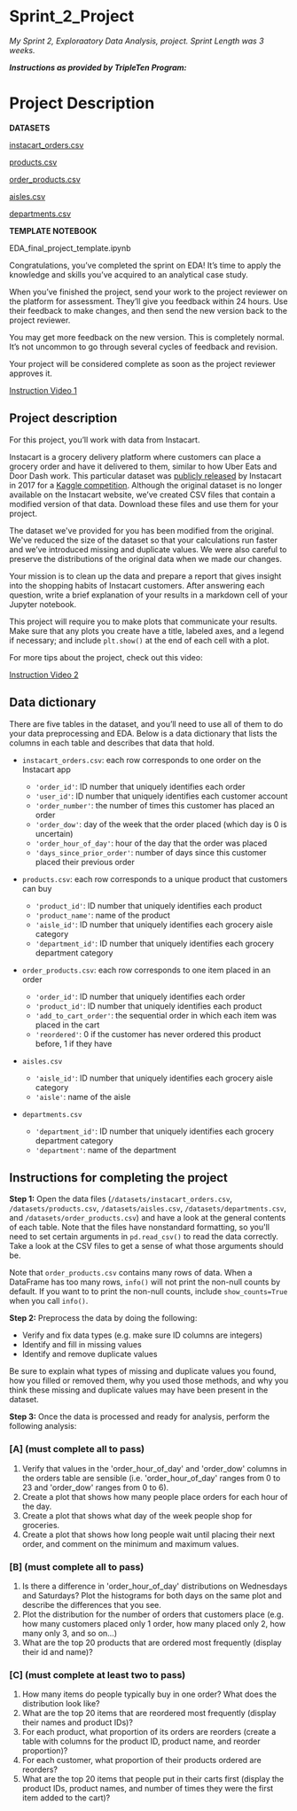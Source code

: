 # Sprint_2_Project

*My Sprint 2, Exploraatory Data Analysis, project. Sprint Length was 3 weeks.*

***Instructions as provided by TripleTen Program:***

# Project Description

**DATASETS**

[instacart_orders.csv](https://drive.google.com/file/d/1xNYpvzRPnYK-rJ72uKakeSL6k0VkF57P/view)

[products.csv](https://drive.google.com/file/d/1Os2ysN9ScOY3kwnQfN5-WeS8yUjaiJYG/view)

[order_products.csv](https://drive.google.com/file/d/1wt4FpHZ7AiGvZFCuEOL3uXLN1ckagAYe/view)

[aisles.csv](https://drive.google.com/file/d/12e1xpEFPizEzTTlp9_NRhlJrtUKz3k_y/view)

[departments.csv](https://drive.google.com/file/d/1YSLHfRdXTnM8a6HPZWZdErbT7zJaUklB/view)

**TEMPLATE NOTEBOOK**

EDA_final_project_template.ipynb

Congratulations, you’ve completed the sprint on EDA! It’s time to apply the knowledge and skills you’ve acquired to an analytical case study.

When you’ve finished the project, send your work to the project reviewer on the platform for assessment. They’ll give you feedback within 24 hours. Use their feedback to make changes, and then send the new version back to the project reviewer.

You may get more feedback on the new version. This is completely normal. It’s not uncommon to go through several cycles of feedback and revision.

Your project will be considered complete as soon as the project reviewer approves it.

[Instruction Video 1](https://www.youtube.com/watch?v=oRw9qcYwvlM)

## Project description

For this project, you’ll work with data from Instacart.

Instacart is a grocery delivery platform where customers can place a grocery order and have it delivered to them, similar to how Uber Eats and Door Dash work. This particular dataset was [publicly released](https://tech.instacart.com/3-million-instacart-orders-open-sourced-d40d29ead6f2) by Instacart in 2017 for a [Kaggle competition](https://www.kaggle.com/c/instacart-market-basket-analysis/overview). Although the original dataset is no longer available on the Instacart website, we’ve created CSV files that contain a modified version of that data. Download these files and use them for your project.

The dataset we've provided for you has been modified from the original. We've reduced the size of the dataset so that your calculations run faster and we’ve introduced missing and duplicate values. We were also careful to preserve the distributions of the original data when we made our changes.

Your mission is to clean up the data and prepare a report that gives insight into the shopping habits of Instacart customers. After answering each question, write a brief explanation of your results in a markdown cell of your Jupyter notebook.

This project will require you to make plots that communicate your results. Make sure that any plots you create have a title, labeled axes, and a legend if necessary; and include `plt.show()` at the end of each cell with a plot.

For more tips about the project, check out this video:

[Instruction Video 2](https://www.youtube.com/watch?v=oRw9qcYwvlM)

## Data dictionary

There are five tables in the dataset, and you’ll need to use all of them to do your data preprocessing and EDA. Below is a data dictionary that lists the columns in each table and describes that data that hold.

- `instacart_orders.csv`: each row corresponds to one order on the Instacart app

    - `'order_id'`: ID number that uniquely identifies each order
    - `'user_id'`: ID number that uniquely identifies each customer account
    - `'order_number'`: the number of times this customer has placed an order
    - `'order_dow'`: day of the week that the order placed (which day is 0 is uncertain)
    - `'order_hour_of_day'`: hour of the day that the order was placed
    - `'days_since_prior_order'`: number of days since this customer placed their previous order

- `products.csv`: each row corresponds to a unique product that customers can buy

    - `'product_id'`: ID number that uniquely identifies each product
    - `'product_name'`: name of the product
    - `'aisle_id'`: ID number that uniquely identifies each grocery aisle category
    - `'department_id'`: ID number that uniquely identifies each grocery department category

- `order_products.csv`: each row corresponds to one item placed in an order

    - `'order_id'`: ID number that uniquely identifies each order
    - `'product_id'`: ID number that uniquely identifies each product
    - `'add_to_cart_order'`: the sequential order in which each item was placed in the cart
    - `'reordered'`: 0 if the customer has never ordered this product before, 1 if they have

- `aisles.csv`

    - `'aisle_id'`: ID number that uniquely identifies each grocery aisle category
    - `'aisle'`: name of the aisle

- `departments.csv`

    - `'department_id'`: ID number that uniquely identifies each grocery department category
    - `'department'`: name of the department

## Instructions for completing the project

**Step 1:** Open the data files (`/datasets/instacart_orders.csv`, `/datasets/products.csv`, `/datasets/aisles.csv`, `/datasets/departments.csv`, and `/datasets/order_products.csv`) and have a look at the general contents of each table. Note that the files have nonstandard formatting, so you'll need to set certain arguments in `pd.read_csv()` to read the data correctly. Take a look at the CSV files to get a sense of what those arguments should be.

Note that `order_products.csv` contains many rows of data. When a DataFrame has too many rows, `info()` will not print the non-null counts by default. If you want to to print the non-null counts, include `show_counts=True` when you call `info()`.

**Step 2:** Preprocess the data by doing the following:

- Verify and fix data types (e.g. make sure ID columns are integers)
- Identify and fill in missing values
- Identify and remove duplicate values

Be sure to explain what types of missing and duplicate values you found, how you filled or removed them, why you used those methods, and why you think these missing and duplicate values may have been present in the dataset.

**Step 3:** Once the data is processed and ready for analysis, perform the following analysis:

### [A] (must complete all to pass)

1. Verify that values in the 'order_hour_of_day' and 'order_dow' columns in the orders table are sensible (i.e. 'order_hour_of_day' ranges from 0 to 23 and 'order_dow' ranges from 0 to 6).
2. Create a plot that shows how many people place orders for each hour of the day.
3. Create a plot that shows what day of the week people shop for groceries.
4. Create a plot that shows how long people wait until placing their next order, and comment on the minimum and maximum values.

### [B] (must complete all to pass)

1. Is there a difference in 'order_hour_of_day' distributions on Wednesdays and Saturdays? Plot the histograms for both days on the same plot and describe the differences that you see.
2. Plot the distribution for the number of orders that customers place (e.g. how many customers placed only 1 order, how many placed only 2, how many only 3, and so on…)
3. What are the top 20 products that are ordered most frequently (display their id and name)?

### [C] (must complete at least two to pass)

1. How many items do people typically buy in one order? What does the distribution look like?
2. What are the top 20 items that are reordered most frequently (display their names and product IDs)?
3. For each product, what proportion of its orders are reorders (create a table with columns for the product ID, product name, and reorder proportion)?
4. For each customer, what proportion of their products ordered are reorders?
5. What are the top 20 items that people put in their carts first (display the product IDs, product names, and number of times they were the first item added to the cart)?
